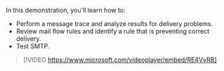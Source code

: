 In this demonstration, you'll learn how to:

- Perform a message trace and analyze results for delivery problems.
- Review mail flow rules and identify a rule that is preventing correct delivery.
- Test SMTP.

> [!VIDEO https://www.microsoft.com/videoplayer/embed/RE4VvRB]
